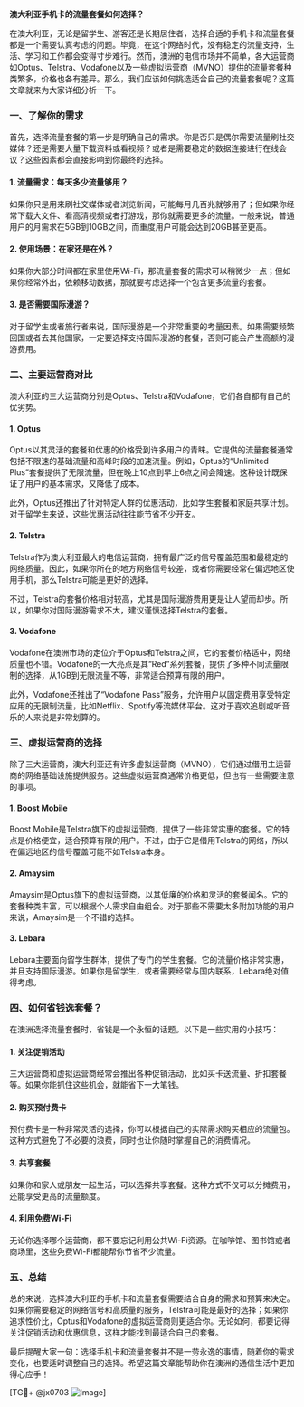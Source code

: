 **澳大利亚手机卡的流量套餐如何选择？**

在澳大利亚，无论是留学生、游客还是长期居住者，选择合适的手机卡和流量套餐都是一个需要认真考虑的问题。毕竟，在这个网络时代，没有稳定的流量支持，生活、学习和工作都会变得寸步难行。然而，澳洲的电信市场并不简单，各大运营商如Optus、Telstra、Vodafone以及一些虚拟运营商（MVNO）提供的流量套餐种类繁多，价格也各有差异。那么，我们应该如何挑选适合自己的流量套餐呢？这篇文章就来为大家详细分析一下。

### 一、了解你的需求

首先，选择流量套餐的第一步是明确自己的需求。你是否只是偶尔需要流量刷社交媒体？还是需要大量下载资料或看视频？或者是需要稳定的数据连接进行在线会议？这些因素都会直接影响到你最终的选择。

#### 1. 流量需求：每天多少流量够用？

如果你只是用来刷社交媒体或者浏览新闻，可能每月几百兆就够用了；但如果你经常下载大文件、看高清视频或者打游戏，那你就需要更多的流量。一般来说，普通用户的月需求在5GB到10GB之间，而重度用户可能会达到20GB甚至更高。

#### 2. 使用场景：在家还是在外？

如果你大部分时间都在家里使用Wi-Fi，那流量套餐的需求可以稍微少一点；但如果你经常外出，依赖移动数据，那就要考虑选择一个包含更多流量的套餐。

#### 3. 是否需要国际漫游？

对于留学生或者旅行者来说，国际漫游是一个非常重要的考量因素。如果需要频繁回国或者去其他国家，一定要选择支持国际漫游的套餐，否则可能会产生高额的漫游费用。

### 二、主要运营商对比

澳大利亚的三大运营商分别是Optus、Telstra和Vodafone，它们各自都有自己的优劣势。

#### 1. Optus

Optus以其灵活的套餐和优惠的价格受到许多用户的青睐。它提供的流量套餐通常包括不限速的基础流量和高峰时段的加速流量。例如，Optus的“Unlimited Plus”套餐提供了无限流量，但在晚上10点到早上6点之间会降速。这种设计既保证了用户的基本需求，又降低了成本。

此外，Optus还推出了针对特定人群的优惠活动，比如学生套餐和家庭共享计划。对于留学生来说，这些优惠活动往往能节省不少开支。

#### 2. Telstra

Telstra作为澳大利亚最大的电信运营商，拥有最广泛的信号覆盖范围和最稳定的网络质量。因此，如果你所在的地方网络信号较差，或者你需要经常在偏远地区使用手机，那么Telstra可能是更好的选择。

不过，Telstra的套餐价格相对较高，尤其是国际漫游费用更是让人望而却步。所以，如果你对国际漫游需求不大，建议谨慎选择Telstra的套餐。

#### 3. Vodafone

Vodafone在澳洲市场的定位介于Optus和Telstra之间，它的套餐价格适中，网络质量也不错。Vodafone的一大亮点是其“Red”系列套餐，提供了多种不同流量限制的选择，从1GB到无限流量不等，非常适合预算有限的用户。

此外，Vodafone还推出了“Vodafone Pass”服务，允许用户以固定费用享受特定应用的无限制流量，比如Netflix、Spotify等流媒体平台。这对于喜欢追剧或听音乐的人来说是非常划算的。

### 三、虚拟运营商的选择

除了三大运营商，澳大利亚还有许多虚拟运营商（MVNO），它们通过借用主运营商的网络基础设施提供服务。这些虚拟运营商通常价格更低，但也有一些需要注意的事项。

#### 1. Boost Mobile

Boost Mobile是Telstra旗下的虚拟运营商，提供了一些非常实惠的套餐。它的特点是价格便宜，适合预算有限的用户。不过，由于它是借用Telstra的网络，所以在偏远地区的信号覆盖可能不如Telstra本身。

#### 2. Amaysim

Amaysim是Optus旗下的虚拟运营商，以其低廉的价格和灵活的套餐闻名。它的套餐种类丰富，可以根据个人需求自由组合。对于那些不需要太多附加功能的用户来说，Amaysim是一个不错的选择。

#### 3. Lebara

Lebara主要面向留学生群体，提供了专门的学生套餐。它的流量价格非常实惠，并且支持国际漫游。如果你是留学生，或者需要经常与国内联系，Lebara绝对值得考虑。

### 四、如何省钱选套餐？

在澳洲选择流量套餐时，省钱是一个永恒的话题。以下是一些实用的小技巧：

#### 1. 关注促销活动

三大运营商和虚拟运营商经常会推出各种促销活动，比如买卡送流量、折扣套餐等。如果你能抓住这些机会，就能省下一大笔钱。

#### 2. 购买预付费卡

预付费卡是一种非常灵活的选择，你可以根据自己的实际需求购买相应的流量包。这种方式避免了不必要的浪费，同时也让你随时掌握自己的消费情况。

#### 3. 共享套餐

如果你和家人或朋友一起生活，可以选择共享套餐。这种方式不仅可以分摊费用，还能享受更高的流量额度。

#### 4. 利用免费Wi-Fi

无论你选择哪个运营商，都不要忘记利用公共Wi-Fi资源。在咖啡馆、图书馆或者商场里，这些免费Wi-Fi都能帮你节省不少流量。

### 五、总结

总的来说，选择澳大利亚的手机卡和流量套餐需要结合自身的需求和预算来决定。如果你需要稳定的网络信号和高质量的服务，Telstra可能是最好的选择；如果你追求性价比，Optus和Vodafone的虚拟运营商则更适合你。无论如何，都要记得关注促销活动和优惠信息，这样才能找到最适合自己的套餐。

最后提醒大家一句：选择手机卡和流量套餐并不是一劳永逸的事情，随着你的需求变化，也要适时调整自己的选择。希望这篇文章能帮助你在澳洲的通信生活中更加得心应手！

[TG💪+ @jx0703 ![Image](https://github.com/user-attachments/assets/dbca1d08-cadb-493c-b0ec-ad6f7a83f270)]